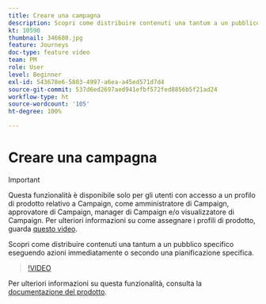 ```yaml
---
title: Creare una campagna
description: Scopri come distribuire contenuti una tantum a un pubblico specifico eseguendo azioni immediatamente o secondo una pianificazione specifica.
kt: 10590
thumbnail: 346680.jpg
feature: Journeys
doc-type: feature video
team: PM
role: User
level: Beginner
exl-id: 543678e6-5803-4997-a6ea-a45ed571d7d4
source-git-commit: 537d6ed2697aed941efbf572fed8856b5f21ad24
workflow-type: ht
source-wordcount: '105'
ht-degree: 100%

---
```


# Creare una campagna

>[!IMPORTANT]
>
>Questa funzionalità è disponibile solo per gli utenti con accesso a un profilo di prodotto relativo a Campaign, come amministratore di Campaign, approvatore di Campaign, manager di Campaign e/o visualizzatore di Campaign. Per ulteriori informazioni su come assegnare i profili di prodotto, guarda [questo video](/help/set-up-access/access-management.md).

Scopri come distribuire contenuti una tantum a un pubblico specifico eseguendo azioni immediatamente o secondo una pianificazione specifica.

>[!VIDEO](https://video.tv.adobe.com/v/346680?quality=12)

Per ulteriori informazioni su questa funzionalità, consulta la [documentazione del prodotto](https://experienceleague.adobe.com/docs/journey-optimizer/using/campaigns/get-started-with-campaigns.html?lang=it).
